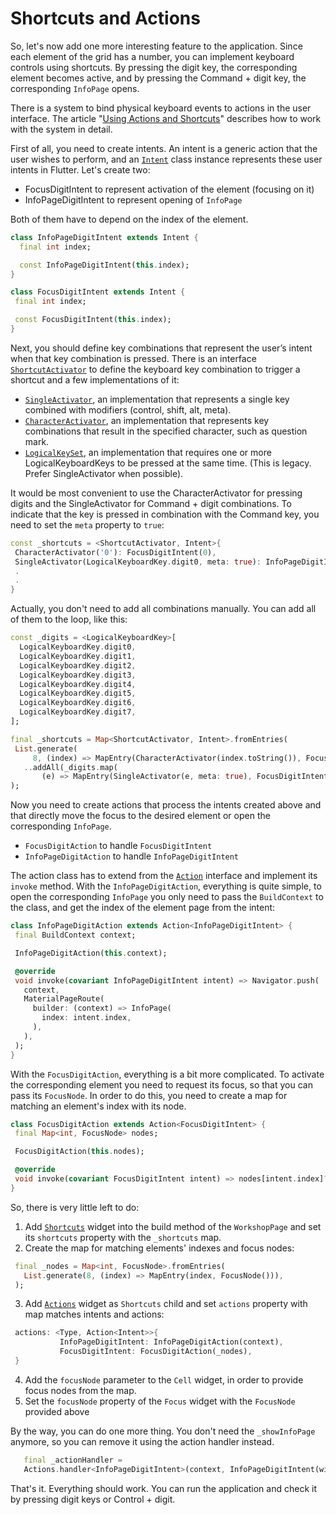 # Shortcuts and Actions

So, let's now add one more interesting feature to the application. Since each element of the grid has a number, you can implement keyboard controls using shortcuts. By pressing the digit key, the corresponding element becomes active, and by pressing the Command + digit key, the corresponding `InfoPage` opens.

There is a system to bind physical keyboard events to actions in the user interface. The article "[Using Actions and Shortcuts](https://docs.flutter.dev/development/ui/advanced/actions_and_shortcuts)" describes how to work with the system in detail.

First of all, you need to create intents. An intent is a generic action that the user wishes to perform, and an [`Intent`](https://api.flutter.dev/flutter/widgets/Intent-class.html) class instance represents these user intents in Flutter. Let's create two:
* FocusDigitIntent to represent activation of the element (focusing on it)
* InfoPageDigitIntent to represent opening of `InfoPage`

Both of them have to depend on the index of the element.

```dart
class InfoPageDigitIntent extends Intent {
  final int index;

  const InfoPageDigitIntent(this.index);
}

class FocusDigitIntent extends Intent {
 final int index;

 const FocusDigitIntent(this.index);
}
```

Next, you should define key combinations that represent the user’s intent when that key combination is pressed. There is an interface [`ShortcutActivator`](https://api.flutter.dev/flutter/widgets/ShortcutActivator-class.html) to define the keyboard key combination to trigger a shortcut and a few implementations of it:
* [`SingleActivator`](https://api.flutter.dev/flutter/widgets/SingleActivator-class.html), an implementation that represents a single key combined with modifiers (control, shift, alt, meta).
* [`CharacterActivator`](https://api.flutter.dev/flutter/widgets/CharacterActivator-class.html), an implementation that represents key combinations that result in the specified character, such as question mark.
* [`LogicalKeySet`](https://api.flutter.dev/flutter/widgets/LogicalKeySet-class.html), an implementation that requires one or more LogicalKeyboardKeys to be pressed at the same time. (This is legacy. Prefer SingleActivator when possible).

It would be most convenient to use the CharacterActivator for pressing digits and the SingleActivator for Command + digit combinations. To indicate that the key is pressed in combination with the Command key, you need to set the `meta` property to `true`:

```dart
const _shortcuts = <ShortcutActivator, Intent>{
 CharacterActivator('0'): FocusDigitIntent(0),
 SingleActivator(LogicalKeyboardKey.digit0, meta: true): InfoPageDigitIntent(0),
 .
 .
}
```

Actually, you don't need to add all combinations manually. You can add all of them to the loop, like this:

```dart
const _digits = <LogicalKeyboardKey>[
  LogicalKeyboardKey.digit0,
  LogicalKeyboardKey.digit1,
  LogicalKeyboardKey.digit2,
  LogicalKeyboardKey.digit3,
  LogicalKeyboardKey.digit4,
  LogicalKeyboardKey.digit5,
  LogicalKeyboardKey.digit6,
  LogicalKeyboardKey.digit7,
];

final _shortcuts = Map<ShortcutActivator, Intent>.fromEntries(
 List.generate(
     8, (index) => MapEntry(CharacterActivator(index.toString()), FocusDigitIntent(index)))
   ..addAll(_digits.map(
       (e) => MapEntry(SingleActivator(e, meta: true), FocusDigitIntent(_digits.indexOf(e))))),
);
```

Now you need to create actions that process the intents created above and that directly move the focus to the desired element or open the corresponding `InfoPage`.
* `FocusDigitAction` to handle `FocusDigitIntent`
* `InfoPageDigitAction` to handle `InfoPageDigitIntent`

The action class has to extend from the [`Action`](https://api.flutter.dev/flutter/widgets/Action-class.html) interface and implement its `invoke` method. With the `InfoPageDigitAction`, everything is quite simple, to open the corresponding `InfoPage` you only need to pass the `BuildContext` to the class, and get the index of the element page from the intent:

```dart
class InfoPageDigitAction extends Action<InfoPageDigitIntent> {
 final BuildContext context;

 InfoPageDigitAction(this.context);

 @override
 void invoke(covariant InfoPageDigitIntent intent) => Navigator.push(
   context,
   MaterialPageRoute(
     builder: (context) => InfoPage(
       index: intent.index,
     ),
   ),
 );
}
```

With the `FocusDigitAction`, everything is a bit more complicated. To activate the corresponding element you need to request its focus, so that you can pass its `FocusNode`. In order to do this, you need to create a map for matching an element's index with its node.

```dart
class FocusDigitAction extends Action<FocusDigitIntent> {
 final Map<int, FocusNode> nodes;

 FocusDigitAction(this.nodes);

 @override
 void invoke(covariant FocusDigitIntent intent) => nodes[intent.index]?.requestFocus();
}
```

So, there is very little left to do:

1. Add [`Shortcuts`](https://api.flutter.dev/flutter/widgets/Shortcuts-class.html) widget into the build method of the `WorkshopPage` and set its `shortcuts` property with the `_shortcuts` map.
2. Create the map for matching elements' indexes and focus nodes:
```dart
 final _nodes = Map<int, FocusNode>.fromEntries(
   List.generate(8, (index) => MapEntry(index, FocusNode())),
 );
```
3. Add [`Actions`](https://api.flutter.dev/flutter/widgets/Actions-class.html) widget as `Shortcuts` child and set `actions` property with map matches intents and actions:
```dart
 actions: <Type, Action<Intent>>{
           InfoPageDigitIntent: InfoPageDigitAction(context),
           FocusDigitIntent: FocusDigitAction(_nodes),
 }
```
4. Add the `focusNode` parameter to the `Cell` widget, in order to provide focus nodes from the map.
5. Set the `focusNode` property of the `Focus` widget with the `FocusNode` provided above

By the way, you can do one more thing. You don't need the `_showInfoPage` anymore, so you can remove it using the action handler instead.

```dart
   final _actionHandler =
   Actions.handler<InfoPageDigitIntent>(context, InfoPageDigitIntent(widget.index));
```

That's it. Everything should work. You can run the application and check it by pressing digit keys or Control + digit.
